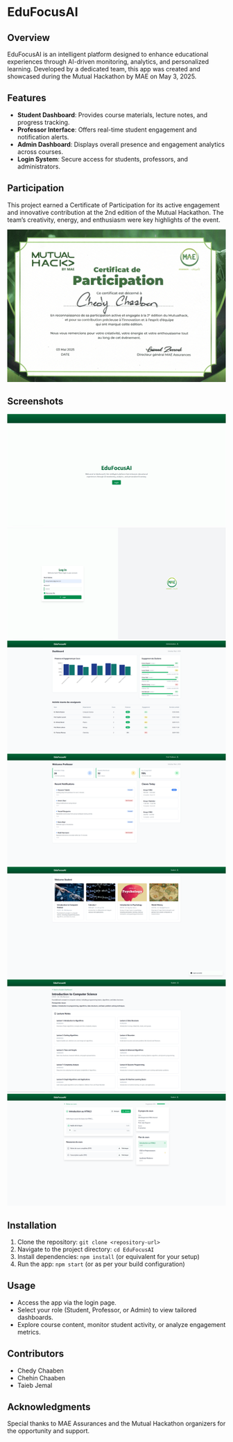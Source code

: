 # EduFocusAI

## Overview
EduFocusAI is an intelligent platform designed to enhance educational experiences through AI-driven monitoring, analytics, and personalized learning. Developed by a dedicated team, this app was created and showcased during the Mutual Hackathon by MAE on May 3, 2025.

## Features
- **Student Dashboard**: Provides course materials, lecture notes, and progress tracking.
- **Professor Interface**: Offers real-time student engagement and notification alerts.
- **Admin Dashboard**: Displays overall presence and engagement analytics across courses.
- **Login System**: Secure access for students, professors, and administrators.

## Participation
This project earned a Certificate of Participation for its active engagement and innovative contribution at the 2nd edition of the Mutual Hackathon. The team’s creativity, energy, and enthusiasm were key highlights of the event.

![Hackathon Participation Certification](images/Hackathon%20Participation%20Certification.png)
## Screenshots
![Login Page 1](images/screenshot1.png)
![Login Page 2](images/screenshot2.png)
![Admin Dashboard](images/screenshot3.png)
![Professor Dashboard](images/screenshot4.png)
![Student Dashboard](images/screenshot5.png)
![Course Details](images/screenshot6.png)
![Welcome Screen](images/screenshot7.png)

## Installation
1. Clone the repository: `git clone <repository-url>`
2. Navigate to the project directory: `cd EduFocusAI`
3. Install dependencies: `npm install` (or equivalent for your setup)
4. Run the app: `npm start` (or as per your build configuration)

## Usage
- Access the app via the login page.
- Select your role (Student, Professor, or Admin) to view tailored dashboards.
- Explore course content, monitor student activity, or analyze engagement metrics.

## Contributors
- Chedy Chaaben
- Chehin Chaaben
- Taieb Jemal

## Acknowledgments
Special thanks to MAE Assurances and the Mutual Hackathon organizers for the opportunity and support.
